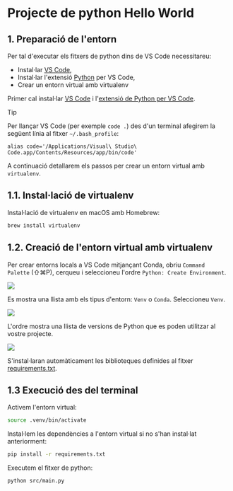 # Projecte de python Hello World

## 1. Preparació de l'entorn

Per tal d'executar els fitxers de python dins de VS Code necessitareu:

* Instal·lar [VS Code](https://code.visualstudio.com/),
* Instal·lar l'extensió [Python](https://marketplace.visualstudio.com/items?itemName=ms-python.python) per VS Code,
* Crear un entorn virtual amb virtualenv

Primer cal instal·lar [VS Code](https://code.visualstudio.com/) i l'[extensió de Python per VS Code](https://marketplace.visualstudio.com/items?itemName=ms-python.python).

> [!TIP]
> Per llançar VS Code (per exemple `code .`) des d'un terminal afegirem la següent línia al fitxer `~/.bash_profile`:
>
> `alias code='/Applications/Visual\ Studio\ Code.app/Contents/Resources/app/bin/code'`

A continuació detallarem els passos per crear un entorn virtual amb `virtualenv`.

## 1.1. Instal·lació de virtualenv

Instal·lació de virtualenv en macOS amb Homebrew:

```sh
brew install virtualenv
```

## 1.2. Creació de l'entorn virtual amb virtualenv

Per crear entorns locals a VS Code mitjançant Conda, obriu `Command Palette` (⇧⌘P), cerqueu i seleccioneu l'ordre `Python: Create Environment`.

![](./img/create_environment.avif)

Es mostra una llista amb els tipus d'entorn: `Venv` o `Conda`. Seleccioneu `Venv`.

![](./img/create_environment_dropdown.avif)

L'ordre mostra una llista de versions de Python que es poden utilitzar al vostre projecte.

![](./img/conda_environment_python_versions.avif)

S'instal·laran automàticament les biblioteques definides al fitxer [requirements.txt](requirements.txt).

## 1.3 Execució des del terminal

Activem l'entorn virtual:

```sh
source .venv/bin/activate
```

Instal·lem les dependències a l'entorn virtual si no s'han instal·lat anteriorment:

```sh
pip install -r requirements.txt
```

Executem el fitxer de python:

```sh
python src/main.py
```
